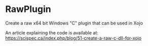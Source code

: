 # RawPlugin
Create a raw x64 bit Windows "C" plugin that can be used in Xojo

An article explaining the code is available at: https://scispec.ca/index.php/blog/51-create-a-raw-c-dll-for-xojo
